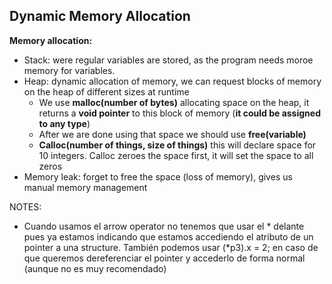 ## Dynamic Memory Allocation
**Memory allocation:**
- Stack: were regular variables are stored, as the program needs moroe memory for variables.
- Heap: dynamic allocation of memory, we can request blocks of memory on the heap of different sizes at runtime
    - We use **malloc(number of bytes)** allocating space on the heap, it returns a **void pointer** to this block of memory (**it could be assigned to any type**)
    - After we are done using that space we should use **free(variable)**
    - **Calloc(number of things, size of things)** this will declare space for 10 integers. Calloc zeroes the space first, it will set the space to all zeros
- Memory leak: forget to free the space (loss of memory), gives us manual memory management

NOTES:
- Cuando usamos el arrow operator no tenemos que usar el * delante pues ya estamos indicando que estamos accediendo el atributo de un pointer a una structure. También podemos usar (*p3).x = 2; en caso de que queremos dereferenciar el pointer y accederlo de forma normal (aunque no es muy recomendado)